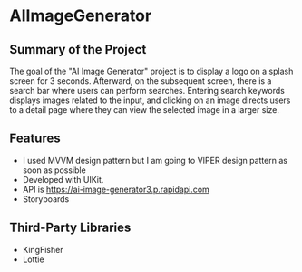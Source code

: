 # AIImageGenerator

## Summary of the Project
The goal of the "AI Image Generator" project is to display a logo on a splash screen for 3 seconds. Afterward, on the subsequent screen, there is a search bar where users can perform searches. Entering search keywords displays images related to the input, and clicking on an image directs users to a detail page where they can view the selected image in a larger size.

## Features
 - I used MVVM design pattern but I am going to VIPER design pattern as soon as possible
 - Developed with UIKit.
 - API is https://ai-image-generator3.p.rapidapi.com
 - Storyboards
## Third-Party Libraries
 - KingFisher
 - Lottie
